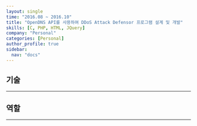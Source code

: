 ```yaml
---
layout: single
time: "2016.08 ~ 2016.10"
title: "OpenDNS API를 사용하여 DDoS Attack Defensor 프로그램 설계 및 개발"
skills: [C, PHP, HTML, JQuery]
company: "Personal"
categories: [Personal]
author_profile: true
sidebar:
  nav: "docs"
---
```


## 기술
---

## 역할
---
